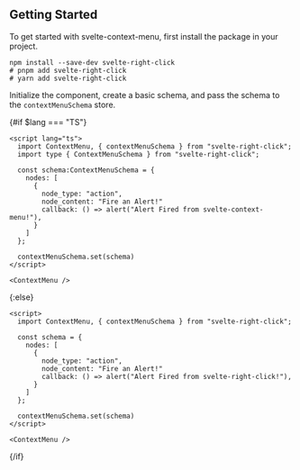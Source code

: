 <script>
  import { lang } from "../lang";
</script>

<section>

## Getting Started

To get started with svelte-context-menu, first install the package in your project.

```shell
npm install --save-dev svelte-right-click
# pnpm add svelte-right-click
# yarn add svelte-right-click
```

Initialize the component, create a basic schema, and pass the schema to the `contextMenuSchema` store.

{#if $lang === "TS"}

```svelte
<script lang="ts">
  import ContextMenu, { contextMenuSchema } from "svelte-right-click";
  import type { ContextMenuSchema } from "svelte-right-click";

  const schema:ContextMenuSchema = {
    nodes: [
      {
        node_type: "action",
        node_content: "Fire an Alert!"
        callback: () => alert("Alert Fired from svelte-context-menu!"),
      }
    ]
  };

  contextMenuSchema.set(schema)
</script>

<ContextMenu />
```

{:else}


```svelte
<script>
  import ContextMenu, { contextMenuSchema } from "svelte-right-click";

  const schema = {
    nodes: [
      {
        node_type: "action",
        node_content: "Fire an Alert!"
        callback: () => alert("Alert Fired from svelte-right-click!"),
      }
    ]
  };

  contextMenuSchema.set(schema)
</script>

<ContextMenu />
```

{/if}

</section>
